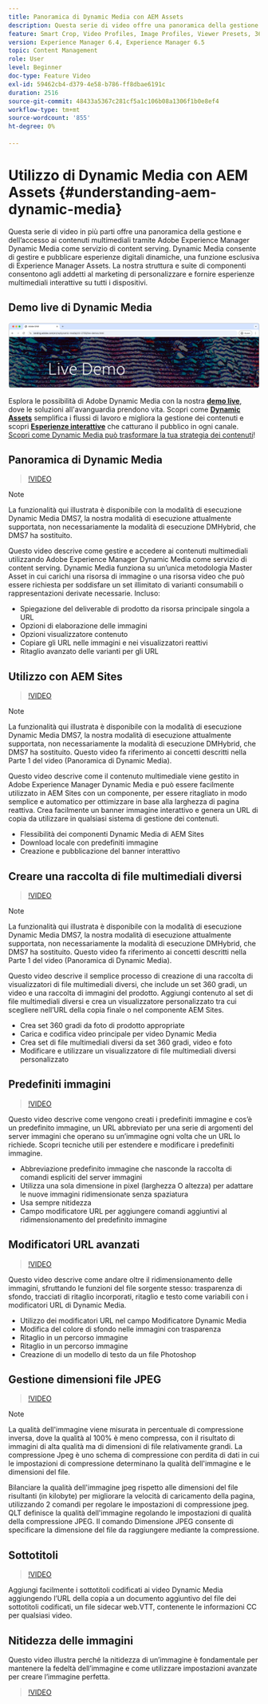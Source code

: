 ```yaml
---
title: Panoramica di Dynamic Media con AEM Assets
description: Questa serie di video offre una panoramica della gestione e dell’accesso ai contenuti multimediali tramite Adobe Experience Manager Dynamic Media come servizio di content serving. Dynamic Media consente di gestire e pubblicare esperienze digitali dinamiche, una funzione esclusiva di Experience Manager Assets. La nostra struttura e suite di componenti consentono agli addetti al marketing di personalizzare e fornire esperienze multimediali interattive su tutti i dispositivi.
feature: Smart Crop, Video Profiles, Image Profiles, Viewer Presets, 360 VR Video, Image Sets, Spin Sets
version: Experience Manager 6.4, Experience Manager 6.5
topic: Content Management
role: User
level: Beginner
doc-type: Feature Video
exl-id: 59462cb4-d379-4e58-b786-ff8dbae6191c
duration: 2516
source-git-commit: 48433a5367c281cf5a1c106b08a1306f1b0e8ef4
workflow-type: tm+mt
source-wordcount: '855'
ht-degree: 0%

---
```


# Utilizzo di Dynamic Media con AEM Assets {#understanding-aem-dynamic-media}

Questa serie di video in più parti offre una panoramica della gestione e dell’accesso ai contenuti multimediali tramite Adobe Experience Manager Dynamic Media come servizio di content serving. Dynamic Media consente di gestire e pubblicare esperienze digitali dinamiche, una funzione esclusiva di Experience Manager Assets. La nostra struttura e suite di componenti consentono agli addetti al marketing di personalizzare e fornire esperienze multimediali interattive su tutti i dispositivi.

## Demo live di Dynamic Media

[![Demo live di AEM Assets Dynamic Media](./assets/overview/live-demo.png)](https://landing.adobe.com/en/na/dynamic-media/ctir-2755/live-demos.html)

Esplora le possibilità di Adobe Dynamic Media con la nostra [**demo live**](https://landing.adobe.com/en/na/dynamic-media/ctir-2755/live-demos.html), dove le soluzioni all&#39;avanguardia prendono vita. Scopri come [**Dynamic Assets**](https://landing.adobe.com/en/na/dynamic-media/ctir-2755/dynamic-assets.html) semplifica i flussi di lavoro e migliora la gestione dei contenuti e scopri [**Esperienze interattive**](https://landing.adobe.com/en/na/dynamic-media/ctir-2755/interactive-experiences.html) che catturano il pubblico in ogni canale. [Scopri come Dynamic Media può trasformare la tua strategia dei contenuti](https://landing.adobe.com/en/na/dynamic-media/ctir-2755/live-demos.html)!

## Panoramica di Dynamic Media

>[!VIDEO](https://video.tv.adobe.com/v/328562?quality=12&learn=on&captions=ita)

>[!NOTE]
>
>La funzionalità qui illustrata è disponibile con la modalità di esecuzione Dynamic Media DMS7, la nostra modalità di esecuzione attualmente supportata, non necessariamente la modalità di esecuzione DMHybrid, che DMS7 ha sostituito.

Questo video descrive come gestire e accedere ai contenuti multimediali utilizzando Adobe Experience Manager Dynamic Media come servizio di content serving. Dynamic Media funziona su un’unica metodologia Master Asset in cui carichi una risorsa di immagine o una risorsa video che può essere richiesta per soddisfare un set illimitato di varianti consumabili o rappresentazioni derivate necessarie. Incluso:

* Spiegazione del deliverable di prodotto da risorsa principale singola a URL
* Opzioni di elaborazione delle immagini
* Opzioni visualizzatore contenuto
* Copiare gli URL nelle immagini e nei visualizzatori reattivi
* Ritaglio avanzato delle varianti per gli URL

## Utilizzo con AEM Sites

>[!VIDEO](https://video.tv.adobe.com/v/328564?quality=12&learn=on&captions=ita)

>[!NOTE]
>
>La funzionalità qui illustrata è disponibile con la modalità di esecuzione Dynamic Media DMS7, la nostra modalità di esecuzione attualmente supportata, non necessariamente la modalità di esecuzione DMHybrid, che DMS7 ha sostituito. Questo video fa riferimento ai concetti descritti nella Parte 1 del video (Panoramica di Dynamic Media).

Questo video descrive come il contenuto multimediale viene gestito in Adobe Experience Manager Dynamic Media e può essere facilmente utilizzato in AEM Sites con un componente, per essere ritagliato in modo semplice e automatico per ottimizzare in base alla larghezza di pagina reattiva. Crea facilmente un banner immagine interattivo e genera un URL di copia da utilizzare in qualsiasi sistema di gestione dei contenuti.

* Flessibilità dei componenti Dynamic Media di AEM Sites
* Download locale con predefiniti immagine
* Creazione e pubblicazione del banner interattivo

## Creare una raccolta di file multimediali diversi

>[!VIDEO](https://video.tv.adobe.com/v/328560?quality=12&learn=on&captions=ita)

>[!NOTE]
>
>La funzionalità qui illustrata è disponibile con la modalità di esecuzione Dynamic Media DMS7, la nostra modalità di esecuzione attualmente supportata, non necessariamente la modalità di esecuzione DMHybrid, che DMS7 ha sostituito. Questo video fa riferimento ai concetti descritti nella Parte 1 del video (Panoramica di Dynamic Media).

Questo video descrive il semplice processo di creazione di una raccolta di visualizzatori di file multimediali diversi, che include un set 360 gradi, un video e una raccolta di immagini del prodotto. Aggiungi contenuto al set di file multimediali diversi e crea un visualizzatore personalizzato tra cui scegliere nell’URL della copia finale o nel componente AEM Sites.

* Crea set 360 gradi da foto di prodotto appropriate
* Carica e codifica video principale per video Dynamic Media
* Crea set di file multimediali diversi da set 360 gradi, video e foto
* Modificare e utilizzare un visualizzatore di file multimediali diversi personalizzato

## Predefiniti immagini

>[!VIDEO](https://video.tv.adobe.com/v/328144?quality=12&learn=on&captions=ita)

Questo video descrive come vengono creati i predefiniti immagine e cos’è un predefinito immagine, un URL abbreviato per una serie di argomenti del server immagini che operano su un’immagine ogni volta che un URL lo richiede. Scopri tecniche utili per estendere e modificare i predefiniti immagine.

* Abbreviazione predefinito immagine che nasconde la raccolta di comandi espliciti del server immagini
* Utilizza una sola dimensione in pixel (larghezza O altezza) per adattare le nuove immagini ridimensionate senza spaziatura
* Usa sempre nitidezza
* Campo modificatore URL per aggiungere comandi aggiuntivi al ridimensionamento del predefinito immagine

## Modificatori URL avanzati

>[!VIDEO](https://video.tv.adobe.com/v/328143?quality=12&learn=on&captions=ita)

Questo video descrive come andare oltre il ridimensionamento delle immagini, sfruttando le funzioni del file sorgente stesso: trasparenza di sfondo, tracciati di ritaglio incorporati, ritaglio e testo come variabili con i modificatori URL di Dynamic Media.

* Utilizzo dei modificatori URL nel campo Modificatore Dynamic Media
* Modifica del colore di sfondo nelle immagini con trasparenza
* Ritaglio in un percorso immagine
* Ritaglio in un percorso immagine
* Creazione di un modello di testo da un file Photoshop

## Gestione dimensioni file JPEG

>[!VIDEO](https://video.tv.adobe.com/v/328253?quality=12&learn=on&captions=ita)


>[!NOTE]
>
>La qualità dell&#39;immagine viene misurata in percentuale di compressione inversa, dove la qualità al 100% è meno compressa, con il risultato di immagini di alta qualità ma di dimensioni di file relativamente grandi. La compressione Jpeg è uno schema di compressione con perdita di dati in cui le impostazioni di compressione determinano la qualità dell&#39;immagine e le dimensioni del file.

Bilanciare la qualità dell&#39;immagine jpeg rispetto alle dimensioni del file risultanti (in kilobyte) per migliorare la velocità di caricamento della pagina, utilizzando 2 comandi per regolare le impostazioni di compressione jpeg. QLT definisce la qualità dell&#39;immagine regolando le impostazioni di qualità della compressione JPEG. Il comando Dimensione JPEG consente di specificare la dimensione del file da raggiungere mediante la compressione.

## Sottotitoli

>[!VIDEO](https://video.tv.adobe.com/v/328808?quality=12&learn=on&captions=ita)

Aggiungi facilmente i sottotitoli codificati ai video Dynamic Media aggiungendo l’URL della copia a un documento aggiuntivo del file dei sottotitoli codificati, un file sidecar web.VTT, contenente le informazioni CC per qualsiasi video.

## Nitidezza delle immagini

Questo video illustra perché la nitidezza di un’immagine è fondamentale per mantenere la fedeltà dell’immagine e come utilizzare impostazioni avanzate per creare l’immagine perfetta.

>[!VIDEO](https://demos-pub.assetsadobe.com/etc/dam/viewers/s7viewers/html5/VideoViewer.html?asset=%2Fcontent%2Fdam%2Fdm-public-facing-upgrade-portal-video%2F04_DynamicImagery_AdvancedSettings_071917_BH.mp4&config=/etc/dam/presets/viewer/Video_social&serverUrl=https%3A%2F%2Fadobedemo62-h.assetsadobe.com%2Fis%2Fimage%2F&contenturl=%2F&config2=/etc/dam/presets/analytics&videoserverurl=https://gateway-na.assetsadobe.com/DMGateway/public/demoCo&posterimage=/content/dam/dm-public-facing-upgrade-portal-video/04_DynamicImagery_AdvancedSettings_071917_BH.mp4)
